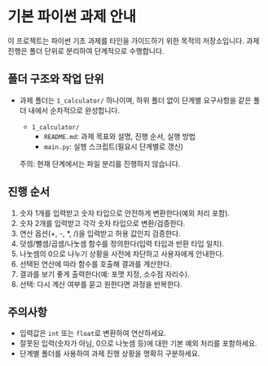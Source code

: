 # 기본 파이썬 과제 안내

이 프로젝트는 파이썬 기초 과제를 타인을 가이드하기 위한 목적의 저장소입니다. 과제 진행은 폴더 단위로 분리하여 단계적으로 수행합니다.

## 폴더 구조와 작업 단위

- 과제 폴더는 `1_calculator/` 하나이며, 하위 폴더 없이 단계별 요구사항을 같은 폴더 내에서 순차적으로 완성합니다.

  - `1_calculator/`
    - `README.md`: 과제 목표와 설명, 진행 순서, 실행 방법
    - `main.py`: 실행 스크립트(필요시 단계별로 갱신)

  주의: 현재 단계에서는 파일 분리를 진행하지 않습니다.

## 진행 순서

1. 숫자 1개를 입력받고 숫자 타입으로 안전하게 변환한다(예외 처리 포함).
2. 숫자 2개를 입력받고 각각 숫자 타입으로 변환/검증한다.
3. 연산 옵션(+, -, \*, /)을 입력받고 허용 값인지 검증한다.
4. 덧셈/뺄셈/곱셈/나눗셈 함수를 정의한다(입력 타입과 반환 타입 일치).
5. 나눗셈의 0으로 나누기 상황을 사전에 차단하고 사용자에게 안내한다.
6. 선택된 연산에 따라 함수를 호출해 결과를 계산한다.
7. 결과를 보기 좋게 출력한다(예: 포맷 지정, 소수점 자리수).
8. 선택: 다시 계산 여부를 묻고 원한다면 과정을 반복한다.

## 주의사항

- 입력값은 `int` 또는 `float`로 변환하여 연산하세요.
- 잘못된 입력(숫자가 아님, 0으로 나눗셈 등)에 대한 기본 예외 처리를 포함하세요.
- 단계별 폴더를 사용하여 과제 진행 상황을 명확히 구분하세요.
